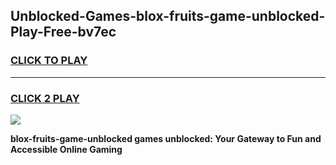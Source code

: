 
## Unblocked-Games-blox-fruits-game-unblocked-Play-Free-bv7ec
<h3>
<a href="https://premium76.site?title=blox-fruits-game-unblocked&ref=23A">CLICK TO PLAY</a></h3>
<hr>

<h3>
<a href="https://premium76.site?title=blox-fruits-game-unblocked&ref=23A">CLICK 2 PLAY</a>
  
</h3>

<a href="https://premium76.site?title=blox-fruits-game-unblocked&ref=23A"><img src="https://clearcache.store/games.png"></a>


**blox-fruits-game-unblocked games unblocked: Your Gateway to Fun and Accessible Online Gaming**
